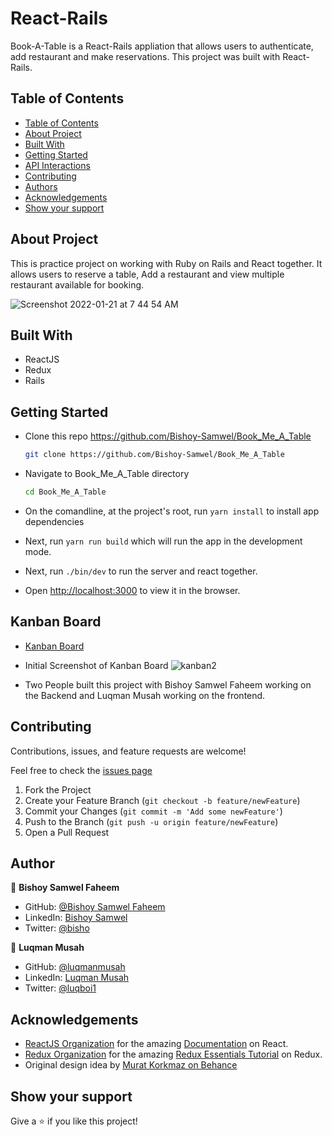 # React-Rails
Book-A-Table is a React-Rails appliation that allows users to authenticate, add restaurant and make reservations. This project was built with React-Rails.

## Table of Contents

- [Table of Contents](#table-of-contents)
- [About Project](#about-project)
- [Built With](#built-with)
- [Getting Started](#getting-started)
- [API Interactions](#api-interactions)
- [Contributing](#contributing)
- [Authors](#authors)
- [Acknowledgements](#acknowledgements)
- [Show your support](#show-your-support)

## About Project

This is practice project on working with Ruby on Rails and React together. 
It allows users to reserve a table, Add a restaurant and view multiple restaurant available for booking.

![Screenshot 2022-01-21 at 7 44 54 AM](https://user-images.githubusercontent.com/22328716/150487194-5f7c0ad9-03ab-4b74-9248-1e6ebf008e96.png)


## Built With

- ReactJS
- Redux
- Rails

## Getting Started

- Clone this repo <https://github.com/Bishoy-Samwel/Book_Me_A_Table>

  ```bash
  git clone https://github.com/Bishoy-Samwel/Book_Me_A_Table
  ```

- Navigate to Book_Me_A_Table directory

  ```bash
  cd Book_Me_A_Table
  ```

- On the comandline, at the project's root, run `yarn install` to install app dependencies

- Next, run `yarn run build` which will run the app in the development mode.

- Next, run `./bin/dev` to run the server and react together.

- Open [http://localhost:3000](http://localhost:3000) to view it in the browser.


## Kanban Board

- [Kanban Board](https://github.com/Bishoy-Samwel/Book_Me_A_Table/projects/1)


- Initial Screenshot of Kanban Board
![kanban2](https://user-images.githubusercontent.com/22328716/148969183-41db07b4-638b-49a6-8b2f-b6663460b19a.png)

- Two People built this project with Bishoy Samwel Faheem working on the Backend and Luqman Musah working on the frontend. 

## Contributing

Contributions, issues, and feature requests are welcome!

Feel free to check the [issues page](https://github.com/Bishoy-Samwel/Book_Me_A_Table/issues)

1. Fork the Project
2. Create your Feature Branch (`git checkout -b feature/newFeature`)
3. Commit your Changes (`git commit -m 'Add some newFeature'`)
4. Push to the Branch (`git push -u origin feature/newFeature`)
5. Open a Pull Request

## Author

👤 **Bishoy Samwel Faheem**

- GitHub: [@Bishoy Samwel Faheem](https://github.com/Bishoy-Samwel)
- LinkedIn: [Bishoy Samwel](https://www.linkedin.com/in/bishoy-samwuel-ss/)
- Twitter: [@bisho](https://twitter.com/BishoFaheem15)


👤 **Luqman Musah**

- GitHub: [@luqmanmusah](https://github.com/luqmanmusah)
- LinkedIn: [Luqman Musah](https://www.linkedin.com/in/luqman-musah/)
- Twitter: [@luqboi1](https://twitter.com/luqboi1)


## Acknowledgements

- [ReactJS Organization](https://reactjs.org/) for the amazing [Documentation](https://reactjs.org/docs/getting-started.html) on React.
- [Redux Organization](https://redux.js.org/) for the amazing [Redux Essentials Tutorial](https://redux.js.org/tutorials/essentials/part-1-overview-concepts) on Redux.
- Original design idea by [ Murat Korkmaz on Behance](https://www.behance.net/gallery/26425031/Vespa-Responsive-Redesign)

## Show your support

Give a ⭐️ if you like this project!
